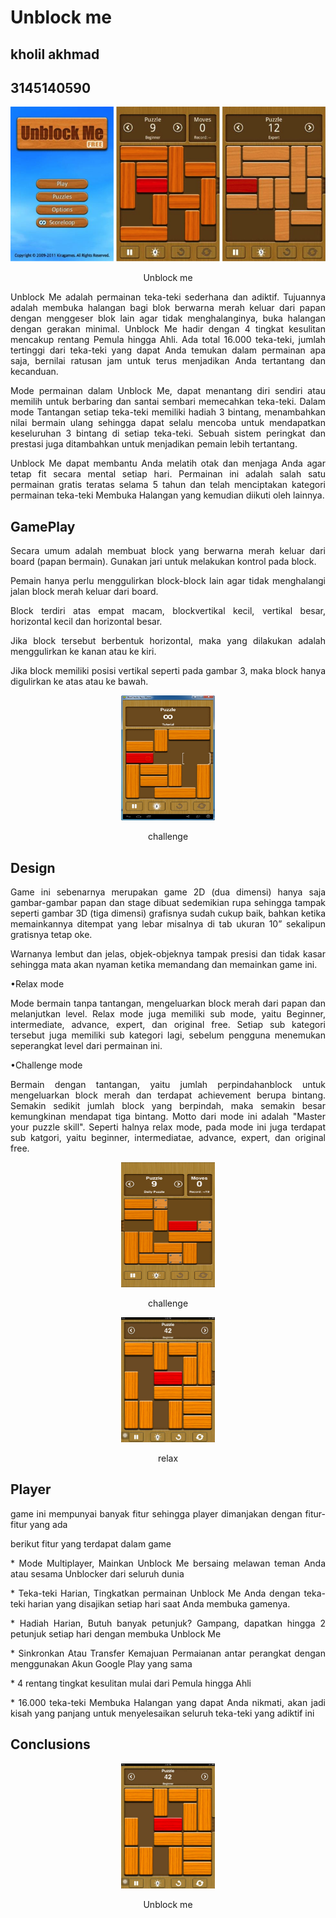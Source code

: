 #  Unblock me
## kholil akhmad
## 3145140590

<div align="center">
  <img src="/img/home.png" height="default" width="default" />
  <p>Unblock me</p>
</div>

<p align="justify">Unblock Me adalah permainan teka-teki sederhana dan adiktif. Tujuannya adalah membuka halangan bagi blok berwarna merah keluar dari papan dengan menggeser blok lain agar tidak menghalanginya, buka halangan dengan gerakan minimal. Unblock Me hadir dengan 4 tingkat kesulitan mencakup rentang Pemula hingga Ahli. Ada total 16.000 teka-teki, jumlah tertinggi dari teka-teki yang dapat Anda temukan dalam permainan apa saja, bernilai ratusan jam untuk terus menjadikan Anda tertantang dan kecanduan.</p>

<p align="justify">Mode permainan dalam Unblock Me, dapat menantang diri sendiri atau memilih untuk berbaring dan santai sembari memecahkan teka-teki. Dalam mode Tantangan setiap teka-teki memiliki hadiah 3 bintang, menambahkan nilai bermain ulang sehingga dapat selalu mencoba untuk mendapatkan keseluruhan 3 bintang di setiap teka-teki. Sebuah sistem peringkat dan prestasi juga ditambahkan untuk menjadikan pemain lebih tertantang.</p>

<p align="justify">Unblock Me dapat membantu Anda melatih otak dan menjaga Anda agar tetap fit secara mental setiap hari. Permainan ini adalah salah satu permainan gratis teratas selama 5 tahun dan telah menciptakan kategori permainan teka-teki Membuka Halangan yang kemudian diikuti oleh lainnya. </p>

## GamePlay

<p align="justify">Secara umum adalah membuat block yang berwarna merah keluar dari board (papan bermain). Gunakan jari untuk melakukan kontrol pada block. </p>

<p align="justify">Pemain hanya perlu menggulirkan block-block lain agar tidak menghalangi jalan block merah keluar dari board. </p>

<p align="justify">Block terdiri atas empat macam, blockvertikal kecil, vertikal besar, horizontal kecil dan horizontal besar.</p>

<p align="justify">Jika block tersebut berbentuk horizontal, maka yang dilakukan adalah menggulirkan ke kanan atau ke kiri.</p>
<p align="justify">Jika block memiliki posisi vertikal seperti pada gambar 3, maka block hanya digulirkan ke atas atau ke bawah.</p>
<div align="center">
  <img src="/img/123.jpg" height="200" width="150" />
  <p>challenge</p>
  </div>
  
## Design
  
<p align="justify">Game ini sebenarnya merupakan game 2D (dua dimensi) hanya saja gambar-gambar papan dan stage dibuat sedemikian rupa sehingga tampak seperti gambar 3D (tiga dimensi) grafisnya sudah cukup baik, bahkan ketika memainkannya ditempat yang lebar misalnya di tab ukuran 10” sekalipun gratisnya tetap oke.</p>

<p align="justify">Warnanya lembut dan jelas, objek-objeknya tampak presisi dan tidak kasar sehingga mata akan nyaman ketika memandang dan memainkan game ini.</p>
•Relax mode  

<p align="justify">Mode bermain tanpa tantangan, mengeluarkan block merah dari papan dan melanjutkan level. Relax mode juga memiliki sub mode, yaitu Beginner, intermediate, advance, expert, dan original free. Setiap sub kategori tersebut juga memiliki sub kategori lagi, sebelum pengguna menemukan seperangkat level dari permainan ini.</p>

•Challenge mode 
<p align="justify">Bermain dengan tantangan, yaitu jumlah perpindahanblock untuk mengeluarkan block merah dan terdapat achievement berupa bintang. Semakin sedikit jumlah block yang berpindah, maka semakin besar kemungkinan mendapat tiga bintang.  Motto dari mode ini adalah "Master your puzzle skill". Seperti halnya relax mode, pada mode ini juga terdapat sub katgori, yaitu beginner, intermediatae, advance, expert, dan original free.</p>

<div align="center">
  <img src="/img/12.jpg" height="200" width="150" />
  <p>challenge</p>
</div>

<p align="justify"></p>

<div align="center">
  <img src="/img/relax.jpg" height="200" width="150" />
  <p>relax</p>
</div>

## Player
<p align="justify">game ini mempunyai banyak fitur sehingga player dimanjakan dengan fitur-fitur yang ada</p>
<p align="justify">berikut fitur yang terdapat dalam game</p>
<p align="justify">* Mode Multiplayer, Mainkan Unblock Me bersaing melawan teman Anda atau sesama Unblocker dari seluruh dunia</p>
<p align="justify">* Teka-teki Harian, Tingkatkan permainan Unblock Me Anda dengan teka-teki harian yang disajikan setiap hari saat Anda membuka gamenya.</p>
<p align="justify">* Hadiah Harian, Butuh banyak petunjuk? Gampang, dapatkan hingga 2 petunjuk setiap hari dengan membuka Unblock Me</p>
<p align="justify">* Sinkronkan Atau Transfer Kemajuan Permaianan antar perangkat dengan menggunakan Akun Google Play yang sama</p>
<p align="justify">* 4 rentang tingkat kesulitan mulai dari Pemula hingga Ahli</p>
<p align="justify">* 16.000 teka-teki Membuka Halangan yang dapat Anda nikmati, akan jadi kisah yang panjang untuk menyelesaikan seluruh teka-teki yang adiktif ini</p>
<p align="justify"></p>
<p align="justify"></p>
<p align="justify"></p>

## Conclusions

<p align="justify"></p>

<div align="center">
  <img src="/img/relax.jpg" height="200" width="150" />
  <p>Unblock me</p>
</div>

